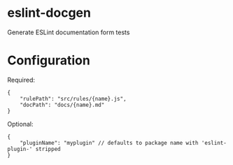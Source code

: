 # eslint-docgen
Generate ESLint documentation form tests

# Configuration

Required:

```jsonc
{
	"rulePath": "src/rules/{name}.js",
	"docPath": "docs/{name}.md"
}
```

Optional:

```jsonc
{
	"pluginName": "myplugin" // defaults to package name with 'eslint-plugin-' stripped
}
```
